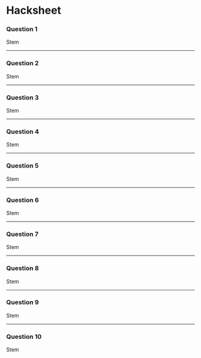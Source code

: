 # Hacksheet

### Question 1

Stem



***

### Question 2

Stem



***

### Question 3

Stem



***

### Question 4

Stem



***

### Question 5

Stem



***

### Question 6

Stem



***

### Question 7

Stem



***

### Question 8

Stem



***

### Question 9

Stem



***

### Question 10

Stem



